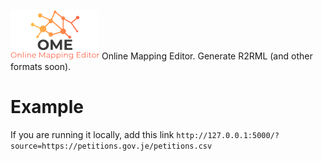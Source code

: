 ![OME](https://github.com/ahmad88me/OME/raw/master/logo.png)
Online Mapping Editor. Generate R2RML (and other formats soon).


# Example
If you are running it locally, add this link
`http://127.0.0.1:5000/?source=https://petitions.gov.je/petitions.csv`